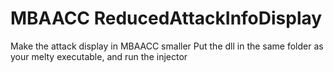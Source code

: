 # MBAACC ReducedAttackInfoDisplay
Make the attack display in MBAACC smaller
Put the dll in the same folder as your melty executable, and run the injector
